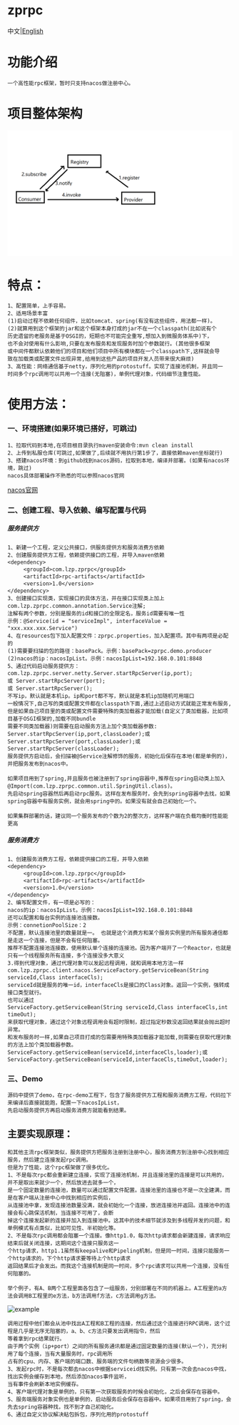 # zprpc
中文|[English](https://github.com/65487123/zprpc/blob/master/README-EN.md)
# 功能介绍
    一个高性能rpc框架，暂时只支持nacos做注册中心。
# 项目整体架构
![architecture](https://github.com/65487123/zprpc/raw/master/architecture.png)
# 特点：
    1、配置简单，上手容易。
    2、适用场景丰富
    (1)启动过程不依赖任何组件，比如tomcat、spring(有没有这些组件，用法都一样)。
    (2)就算用到这个框架的jar和这个框架本身打成的jar不在一个classpath(比如说有个
    历史遗留的老服务是基于OSGI的，短期也不可能完全重写,想加入到微服务体系中)下，
    也不会对使用有什么影响,只要在发布服务和发现服务时加个参数就行。(其他很多框架
    或中间件都默认依赖他们的项目和他们项目中所有模块都在一个classpath下,这样就会导
    致在加载类或配置文件出现异常,给用到这些产品的项目开发人员带来很大麻烦)
    3、高性能：网络通信基于netty，序列化用的protostuff。实现了连接池机制，并且同一
    时间多个rpc调用可以共用一个连接(无阻塞)，单例代理对象，代码细节注重性能。                  
# 	使用方法：
### 一、环境搭建(如果环境已搭好，可跳过)
    1、拉取代码到本地,在项目根目录执行maven安装命令:mvn clean install
    2、上传到私服仓库(可跳过,如果做了,后续就不用执行第1步了，直接依赖maven坐标就行)
    3、搭建nacos环境：到github找到nacos源码，拉取到本地，编译并部署。(如果有nacos环境，跳过)
    nacos具体部署操作不熟悉的可以参照nacos官网 
   [nacos官网](https://nacos.io/zh-cn/docs/quick-start.html)
### 二、创建工程、导入依赖、编写配置与代码
##### 服务提供方
    1、新建一个工程，定义公共接口，供服务提供方和服务消费方依赖
    2、创建服务提供方工程，依赖提供接口的工程，并导入maven依赖
    <dependency>
         <groupId>com.lzp.zprpc</groupId>
         <artifactId>rpc-artifacts</artifactId>
         <version>1.0</version>
    </dependency>
    3、创建接口实现类，实现接口的具体方法，并在接口实现类上加上com.lzp.zprpc.common.annotation.Service注解;
    注解有两个参数，分别是服务的id和接口的全限定名，服务id需要有唯一性
    示例：@Service(id = "serviceImpl", interfaceValue = "xxx.xxx.xxx.Service")
    4、在resources包下加入配置文件：zprpc.properties，加入配置项。其中有两项是必配的
    (1)需要要扫描的包的路径：basePack。示例：basePack=zprpc.demo.producer
    (2)nacos的ip：nacosIpList。示例：nacosIpList=192.168.0.101:8848
    5、通过代码启动服务提供方：
    com.lzp.zprpc.server.netty.Server.startRpcServer(ip,port);
    或 Server.startRpcServer(port);
    或 Server.startRpcServer();
    不写ip，默认就是本机ip。ip和port都不写，默认就是本机ip加随机可用端口
    一般情况下,自己写的类或配置文件都在classpath下面,通过上述启动方式就能正常发布服务,
    但是如果自己项目里的类或配置文件需要特殊的类加载器才能加载(自定义了类加载器，比如项目基于OSGI框架的,加载不同bundle
    需要不同类加载器)则需要在启动服务方法上加个类加载器参数:
    Server.startRpcServer(ip,port,classLoader);或Server.startRpcServer(port,classLoader);或Server.startRpcServer(classLoader);
    服务提供方启动后，会扫描被@Service注解修饰的服务，初始化后保存在本地(都是单例的)，并把服务发布到nacos中。
 
    如果项目用到了spring,并且服务也被注册到了spring容器中,推荐在spring启动类上加入@Import(com.lzp.zprpc.common.util.SpringUtil.class)。
    先启动spring容器然后再启动rpc服务。这样在发布服务时，会先到spring容器中去找，如果spring容器中有服务实例，就会用spring中的。如果没有就会自己初始化一个。
   
    如果集群部署的话，建议同一个服务发布的个数为2的整次方，这样客户端在负载均衡时性能能更高
##### 服务消费方   
    1、创建服务消费方工程，依赖提供接口的工程，并导入依赖
    <dependency>
         <groupId>com.lzp.zprpc</groupId>
         <artifactId>rpc-artifacts</artifactId>
         <version>1.0</version>
    </dependency>
    2、编写配置文件，有一项是必写的：
    nacos的ip：nacosIpList。示例：nacosIpList=192.168.0.101:8848
    还可以配置和每台实例的连接池连接数。
    示例：connetionPoolSize：2
    不配置，默认连接池里的数量就是一。 也就是这个消费方和某个服务实例里的所有服务通信都是走这一个连接，但是不会有任何阻塞。
    推荐不配置连接池连接数，使用默认单个连接的连接池。因为客户端开了一个Reactor，也就是只有一个线程服务所有连接，多个连接没多大意义
    3.得到代理对象，通过代理对象可以发起远程调用，就和调用本地方法一样
    com.lzp.zprpc.client.nacos.ServiceFactory.getServiceBean(String serviceId,Class interfaceCls);
    serviceId就是服务的唯一id，interfaceCls是接口的Class对象。返回一个实例，强转成接口类型就行。
    也可以通过
    ServiceFactory.getServiceBean(String serviceId,Class interfaceCls,int timeOut);
    来获取代理对象，通过这个对象远程调用会有超时限制，超过指定秒数没返回结果就会抛出超时异常。
    和发布服务时一样,如果自己项目打成的包需要用特殊类加载器才能加载,则需要在获取代理对象的方法上加个类加载器参数。
    ServiceFactory.getServiceBean(serviceId,interfaceCls,loader);或ServiceFactory.getServiceBean(serviceId,interfaceCls,timeOut,loader);
 ### 三、Demo 
    源码中提供了demo，在rpc-demo工程下，包含了服务提供方工程和服务消费方工程，代码拉下来编译后直接就能跑，配置一下nacosIpList，
    先启动服务提供方再启动服务消费方就能看到结果。

## 主要实现原理：
    和其他主流rpc框架类似，服务提供方把服务注册到注册中心，服务消费方到注册中心找到相应服务，然后建立连接发起rpc调用。
    但是为了性能，这个rpc框架做了很多优化。
    1、不是每次rpc都会重新建立连接，实现了连接池机制，并且连接池里的连接是可以共用的，并不是取出来就少一个，然后放进去就多一个，
    是一个固定数量的连接池，数量可以通过配置文件配置。连接池里的连接也不是一次全建满，而是在客户端从注册中心中找到相应的实例后，
    从连接池中拿，发现连接池数量没满，就会初始化一个连接，放进连接池并返回。连接池中的连接会有心跳保活机制，当连接不可用了，会断
    掉这个连接发起新的连接并加入到连接池中。这其中的技术细节就涉及到多线程并发的问题，和单例模式有点类似，比如可见性、半初始化等。
    2、不是每次rpc调用都会阻塞一个连接。像http1.0，每次http请求都会新建连接，请求响应结束后就关闭连接，这期间这个连接只服务这一
    个http请求，http1.1虽然有keepalive和Pipeling机制，但是同一时间，连接只能服务一个http请求的，下个http请求要等待上个http请求
    返回结果后才会发出。而我这个连接机制是同一时间，多个rpc请求可以共用一个连接，没有任何阻塞的。
    
    举个例子，有A、B两个工程里面各包含了一组服务，分别部署在不同的机器上。A工程里的a方法会调用B工程里的e方法，b方法调用f方法，c方法调用g方法。
![example](https://gitee.com/zeping-lu/pngs-for-readme/raw/master/readme0.png)

    调用过程中他们都会从池中找出A工程和B工程的连接，然后通过这个连接进行RPC调用，这个过程是几乎是无序无阻塞的，a、b、c方法只要发出调用指令，然后
    等着拿到rpc结果就行。
    由于两个实例（ip+port）之间的所有服务通讯都是通过固定数量的连接(默认一个)，充分利用了每个连接，当有大量服务时，rpc调用所
    占有的cpu、内存、客户端的端口数、服务端的文件句柄数等资源会少很多。
    3、发起rpc时，不是每次都去nacos中根据serviceid找实例。只有第一次会去nacos中找，找出实例会缓存到本地，然后添加nacos事件监听，
    当有事件会刷新本地实例缓存。
    4、客户端代理对象是单例的，只有第一次获取服务的时候会初始化，之后会保存在容器中。
    5、服务端服务对象实例也是单例的，启动服务后会保存在容器中。如果项目用到了spring，会先去spring容器种找，找不到才自己初始化。
    6、通过自定义协议解决粘包拆包，序列化用的protostuff
    
